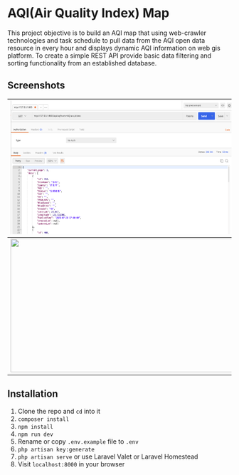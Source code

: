 # AQI(Air Quality Index) Map

This project objective is to build an AQI map that using web-crawler technologies and task schedule to pull data from the AQI open data resource in every hour and displays dynamic AQI information on web gis platform. To create a simple REST API provide basic data filtering and sorting functionality from an established database.

## Screenshots
|  <img src="https://github.com/karta020500/AqiMap/blob/master/screenshots/screenshot01.png" width = "500" height = "300" /> | <img src="https://github.com/karta020500/AqiMap/blob/master/screenshots/screenshot02.png" width = "500" height = "300" />  | 
|:-------:|:-----:|
|  <img src="https://github.com/karta020500/AqiMap/blob/master/screenshots/screenshot04.png.png" width = "500" height = "300" /> | <img src="https://github.com/karta020500/AqiMap/blob/master/screenshots/screenshot03.png" width = "500" height = "300" />  | 


## Installation

1. Clone the repo and `cd` into it
2. `composer install`
3. `npm install`
4. `npm run dev`
5. Rename or copy `.env.example` file to `.env`
6. `php artisan key:generate`
7. `php artisan serve` or use Laravel Valet or Laravel Homestead
8. Visit `localhost:8000` in your browser

